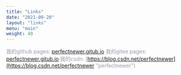 ```yaml
---
title: "Links"
date: "2021-09-20"
layout: "links"
menu: "main"
weight: 40
---
```


<font color=#999AAA >我的github pages: [perfectnewer.gitub.io](https://perfectnewer.github.io "perfectnewer")
<font color=#999AAA >我的gitee pages: [perfectnewer.gitub.io](https://perfectnewer.gitee.io "perfectnewer")
<font color=#999AAA >我的csdn: [https://blog.csdn.net/perfectnewer](https://blog.csdn.net/perfectnewer "perfectnewer")